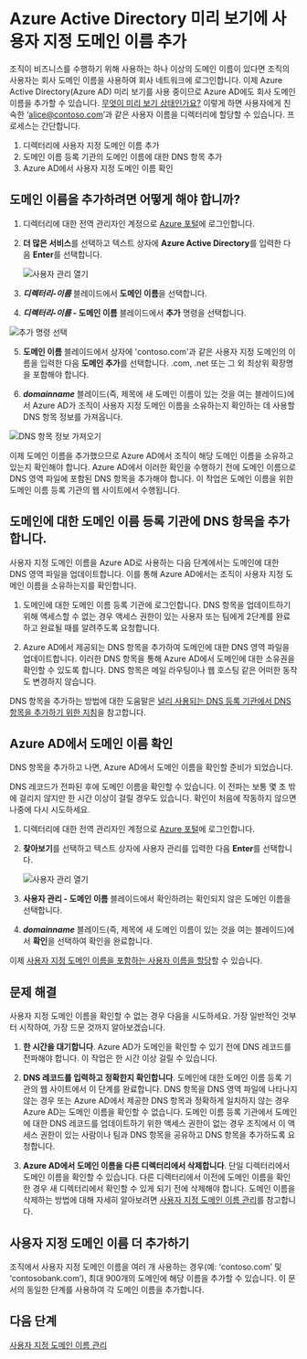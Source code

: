 <properties
	pageTitle="Azure Active Directory 미리 보기에 사용자 지정 도메인 이름 추가 | Microsoft Azure"
	description="Azure Active Directory에 회사의 도메인 이름을 추가하는 방법 및 도메인 이름을 확인하는 방법."
	services="active-directory"
	documentationCenter=""
	authors="jeffsta"
	manager="femila"
	editor=""/>

<tags
	ms.service="active-directory"
	ms.workload="identity"
	ms.tgt_pltfrm="na"
	ms.devlang="na"
	ms.topic="article"
	ms.date="09/12/2016"
	ms.author="curtand"/>

# Azure Active Directory 미리 보기에 사용자 지정 도메인 이름 추가

조직이 비즈니스를 수행하기 위해 사용하는 하나 이상의 도메인 이름이 있다면 조직의 사용자는 회사 도메인 이름을 사용하여 회사 네트워크에 로그인합니다. 이제 Azure Active Directory(Azure AD) 미리 보기를 사용 중이므로 Azure AD에도 회사 도메인 이름을 추가할 수 있습니다. [무엇이 미리 보기 상태인가요?](active-directory-preview-explainer.md) 이렇게 하면 사용자에게 친숙한 ‘alice@contoso.com’과 같은 사용자 이름을 디렉터리에 할당할 수 있습니다. 프로세스는 간단합니다.

1. 디렉터리에 사용자 지정 도메인 이름 추가
2. 도메인 이름 등록 기관의 도메인 이름에 대한 DNS 항목 추가
3. Azure AD에서 사용자 지정 도메인 이름 확인

## 도메인 이름을 추가하려면 어떻게 해야 합니까?

1.  디렉터리에 대한 전역 관리자인 계정으로 [Azure 포털](https://portal.azure.com)에 로그인합니다.

2.  **더 많은 서비스**를 선택하고 텍스트 상자에 **Azure Active Directory**를 입력한 다음 **Enter**를 선택합니다.

    ![사용자 관리 열기](./media/active-directory-domains-add-azure-portal/user-management.png)

3. ***디렉터리-이름*** 블레이드에서 **도메인 이름**을 선택합니다.

4. ***디렉터리-이름* - 도메인 이름** 블레이드에서 **추가** 명령을 선택합니다.

  ![추가 명령 선택](./media/active-directory-domains-add-azure-portal/add-command.png)

5. **도메인 이름** 블레이드에서 상자에 'contoso.com'과 같은 사용자 지정 도메인의 이름을 입력한 다음 **도메인 추가**를 선택합니다. .com, .net 또는 그 외 최상위 확장명을 포함해야 합니다.

6. ***domainname*** 블레이드(즉, 제목에 새 도메인 이름이 있는 것을 여는 블레이드)에서 Azure AD가 조직이 사용자 지정 도메인 이름을 소유하는지 확인하는 데 사용할 DNS 항목 정보를 가져옵니다.

  ![DNS 항목 정보 가져오기](./media/active-directory-domains-add-azure-portal/get-dns-info.png)

이제 도메인 이름을 추가했으므로 Azure AD에서 조직이 해당 도메인 이름을 소유하고 있는지 확인해야 합니다. Azure AD에서 이러한 확인을 수행하기 전에 도메인 이름으로 DNS 영역 파일에 포함된 DNS 항목을 추가해야 합니다. 이 작업은 도메인 이름을 위한 도메인 이름 등록 기관의 웹 사이트에서 수행됩니다.

## 도메인에 대한 도메인 이름 등록 기관에 DNS 항목을 추가합니다.

사용자 지정 도메인 이름을 Azure AD로 사용하는 다음 단계에서는 도메인에 대한 DNS 영역 파일을 업데이트합니다. 이를 통해 Azure AD에서는 조직이 사용자 지정 도메인 이름을 소유하는지를 확인합니다.

1.  도메인에 대한 도메인 이름 등록 기관에 로그인합니다. DNS 항목을 업데이트하기 위해 액세스할 수 없는 경우 액세스 권한이 있는 사용자 또는 팀에게 2단계를 완료하고 완료될 때를 알려주도록 요청합니다.

2.  Azure AD에서 제공되는 DNS 항목을 추가하여 도메인에 대한 DNS 영역 파일을 업데이트합니다. 이러한 DNS 항목을 통해 Azure AD에서 도메인에 대한 소유권을 확인할 수 있도록 합니다. DNS 항목은 메일 라우팅이나 웹 호스팅 같은 어떠한 동작도 변경하지 않습니다.

DNS 항목을 추가하는 방법에 대한 도움말은 [널리 사용되는 DNS 등록 기관에서 DNS 항목을 추가하기 위한 지침](https://support.office.com/article/Create-DNS-records-for-Office-365-when-you-manage-your-DNS-records-b0f3fdca-8a80-4e8e-9ef3-61e8a2a9ab23/)을 참고합니다.

## Azure AD에서 도메인 이름 확인

DNS 항목을 추가하고 나면, Azure AD에서 도메인 이름을 확인할 준비가 되었습니다.

DNS 레코드가 전파된 후에 도메인 이름을 확인할 수 있습니다. 이 전파는 보통 몇 초 밖에 걸리지 않지만 한 시간 이상이 걸릴 경우도 있습니다. 확인이 처음에 작동하지 않으면 나중에 다시 시도하세요.

1.  디렉터리에 대한 전역 관리자인 계정으로 [Azure 포털](https://portal.azure.com)에 로그인합니다.

2.  **찾아보기**를 선택하고 텍스트 상자에 사용자 관리를 입력한 다음 **Enter**를 선택합니다.

    ![사용자 관리 열기](./media/active-directory-domains-add-azure-portal/user-management.png)

3. **사용자 관리 - 도메인 이름** 블레이드에서 확인하려는 확인되지 않은 도메인 이름을 선택합니다.

4. ***domainname*** 블레이드(즉, 제목에 새 도메인 이름이 있는 것을 여는 블레이드)에서 **확인**을 선택하여 확인을 완료합니다.

이제 [사용자 지정 도메인 이름을 포함하는 사용자 이름을 할당](active-directory-create-users-azure-portal.md)할 수 있습니다.

## 문제 해결

사용자 지정 도메인 이름을 확인할 수 없는 경우 다음을 시도하세요. 가장 일반적인 것부터 시작하여, 가장 드문 것까지 알아보겠습니다.

1.	**한 시간을 대기합니다**. Azure AD가 도메인을 확인할 수 있기 전에 DNS 레코드를 전파해야 합니다. 이 작업은 한 시간 이상 걸릴 수 있습니다.

2.	**DNS 레코드를 입력하고 정확한지 확인합니다**. 도메인에 대한 도메인 이름 등록 기관의 웹 사이트에서 이 단계를 완료합니다. DNS 항목을 DNS 영역 파일에 나타나지 않는 경우 또는 Azure AD에서 제공한 DNS 항목과 정확하게 일치하지 않는 경우 Azure AD는 도메인 이름을 확인할 수 없습니다. 도메인 이름 등록 기관에서 도메인에 대한 DNS 레코드를 업데이트하기 위한 액세스 권한이 없는 경우 조직에서 이 액세스 권한이 있는 사람이나 팀과 DNS 항목을 공유하고 DNS 항목을 추가하도록 요청합니다.

3.	**Azure AD에서 도메인 이름을 다른 디렉터리에서 삭제합니다**. 단일 디렉터리에서 도메인 이름을 확인할 수 있습니다. 다른 디렉터리에서 이전에 도메인 이름을 확인한 경우 새 디렉터리에서 확인할 수 있게 되기 전에 삭제해야 합니다. 도메인 이름을 삭제하는 방법에 대해 자세히 알아보려면 [사용자 지정 도메인 이름 관리](active-directory-domains-manage-azure-portal.md)를 참고합니다.

## 사용자 지정 도메인 이름 더 추가하기

조직에서 사용자 지정 도메인 이름을 여러 개 사용하는 경우(예: ‘contoso.com’ 및 ‘contosobank.com’), 최대 900개의 도메인에 해당 이름을 추가할 수 있습니다. 이 문서의 동일한 단계를 사용하여 각 도메인 이름을 추가합니다.

## 다음 단계

[사용자 지정 도메인 이름 관리](active-directory-domains-manage-azure-portal.md)

<!---HONumber=AcomDC_0914_2016-->